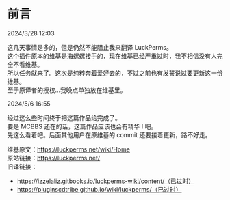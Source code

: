 # 前言

2024/3/28 12:03

这几天事情是多的，但是仍然不能阻止我来翻译 LuckPerms。    
这个插件原本的维基是海螺螺接手的，现在维基已经严重过时，我不相信没有人完全不看维基。    
所以任务就来了。这次是纯粹奔着爱好去的，不过之前也有发誓说过要更新这一份维基。    
至于原译者的授权...我晚点单独放在维基里。    

2024/5/6 16:55

经过这么些时间终于把这篇作品给完成了。    
要是 MCBBS 还在的话，这篇作品应该也会有精华 I 吧。    
先这么看着吧。后面其他用户在原维基的 commit 还要接着更新，路不好走。        

维基原文：https://luckperms.net/wiki/Home    
原站链接：https://luckperms.net/    
旧译链接：
* https://izzelaliz.gitbooks.io/luckperms-wiki/content/（已过时）
* https://pluginscdtribe.github.io/wiki/luckperms/（已过时）